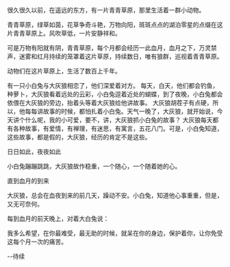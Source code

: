 
很久很久以前，在遥远的东方，有一片青青草原，那里生活着一群小动物。

青青草原，绿草如茵，花草争奇斗艳，万物向阳，斑斑点点的湖泊零星的点缀在这片青青草原上。风吹草低，一片安静祥和。

可是万物有阳就有阴，青青草原，每个月都会经历一此血月，血月之下，万灵禁声，迷雾和红月持续的笼罩着这片草原，持续数日，唯有狼群，巡视着青青草原。

动物们在这片草原上，生活了数百上千年。

有一只小白兔与大灰狼相恋了，他们深爱着对方。
每天，白天，他们都会钓鱼，种萝卜，大灰狼看着远处的云彩，小白兔逗着近处的蝴蝶，到了夜晚，小白兔都会依偎在大灰狼的旁边，抬着头等着大灰狼给他讲故事。
大灰狼胡茬子有点硬，所以，他每每讲故事的时候，都怕扎着小白兔。天气一晚了，大灰狼，就开始说，今天讲个什么呢，我的小可爱，要不，讲，大灰狼抓小白兔的故事？
大灰狼每天都有各种故事，有爱情，有禅理，有迷思，有寓言，五花八门。可是，小白兔知道，这些故事，都是假的，大灰狼，经历的肯定不是这些。

日日如此，夜夜如此

小白兔蹦蹦跳跳，大灰狼故作稳重，一个随心，一个随着她的心。

直到血月的到来

大灰狼，总会在血夜到来的前几天，躁动不安。小白兔，知道他心事重重，但是，又无可奈何。

每到血月的前天晚上，对着大白兔说：

我多么希望，在你最难受，最无助的时候，就呆在你的身边，保护着你，让你免受这每个月一次的痛苦。

--待续
